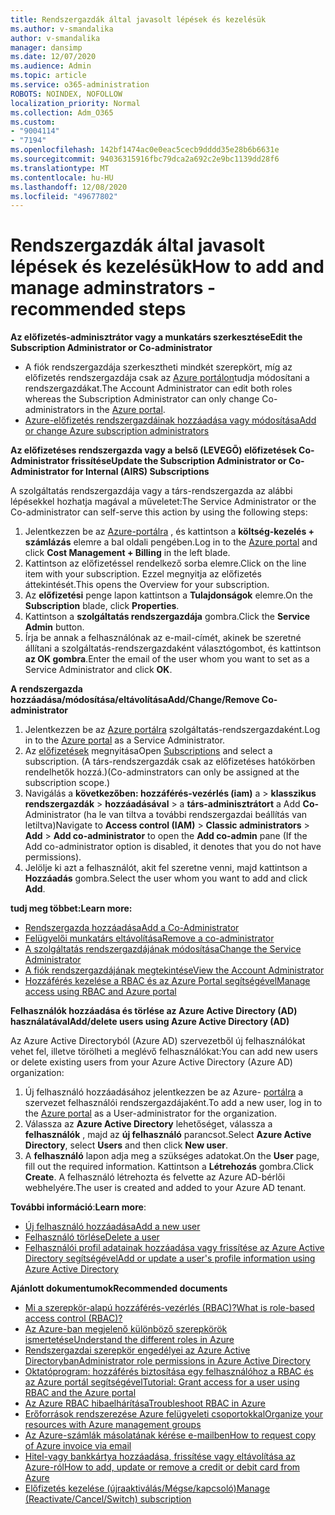 ```yaml
---
title: Rendszergazdák által javasolt lépések és kezelésük
ms.author: v-smandalika
author: v-smandalika
manager: dansimp
ms.date: 12/07/2020
ms.audience: Admin
ms.topic: article
ms.service: o365-administration
ROBOTS: NOINDEX, NOFOLLOW
localization_priority: Normal
ms.collection: Adm_O365
ms.custom:
- "9004114"
- "7194"
ms.openlocfilehash: 142bf1474ac0e0eac5cecb9dddd35e28b6b6631e
ms.sourcegitcommit: 94036315916fbc79dca2a692c2e9bc1139dd28f6
ms.translationtype: MT
ms.contentlocale: hu-HU
ms.lasthandoff: 12/08/2020
ms.locfileid: "49677802"
---
```

# <a name="how-to-add-and-manage-adminstrators---recommended-steps"></a><span data-ttu-id="b1096-102">Rendszergazdák által javasolt lépések és kezelésük</span><span class="sxs-lookup"><span data-stu-id="b1096-102">How to add and manage adminstrators - recommended steps</span></span>

<span data-ttu-id="b1096-103">**Az előfizetés-adminisztrátor vagy a munkatárs szerkesztése**</span><span class="sxs-lookup"><span data-stu-id="b1096-103">**Edit the Subscription Administrator or Co-administrator**</span></span>

- <span data-ttu-id="b1096-104">A fiók rendszergazdája szerkesztheti mindkét szerepkört, míg az előfizetés rendszergazdája csak az [Azure portálon](https://ms.portal.azure.com/#home)tudja módosítani a rendszergazdákat.</span><span class="sxs-lookup"><span data-stu-id="b1096-104">The Account Administrator can edit both roles whereas the Subscription Administrator can only change Co-administrators in the [Azure portal](https://ms.portal.azure.com/#home).</span></span>
- [<span data-ttu-id="b1096-105">Azure-előfizetés rendszergazdáinak hozzáadása vagy módosítása</span><span class="sxs-lookup"><span data-stu-id="b1096-105">Add or change Azure subscription administrators</span></span>](https://docs.microsoft.com/azure/cost-management-billing/manage/add-change-subscription-administrator)

<span data-ttu-id="b1096-106">**Az előfizetéses rendszergazda vagy a belső (LEVEGÕ) előfizetések Co-Administrator frissítése**</span><span class="sxs-lookup"><span data-stu-id="b1096-106">**Update the Subscription Administrator or Co-Administrator for Internal (AIRS) Subscriptions**</span></span>

<span data-ttu-id="b1096-107">A szolgáltatás rendszergazdája vagy a társ-rendszergazda az alábbi lépésekkel hozhatja magával a műveletet:</span><span class="sxs-lookup"><span data-stu-id="b1096-107">The Service Administrator or the Co-administrator can self-serve this action by using the following steps:</span></span>

1. <span data-ttu-id="b1096-108">Jelentkezzen be az [Azure-portálra](https://ms.portal.azure.com/#home) , és kattintson a **költség-kezelés + számlázás** elemre a bal oldali pengében.</span><span class="sxs-lookup"><span data-stu-id="b1096-108">Log in to the [Azure portal](https://ms.portal.azure.com/#home) and click **Cost Management + Billing** in the left blade.</span></span>
2. <span data-ttu-id="b1096-109">Kattintson az előfizetéssel rendelkező sorba elemre.</span><span class="sxs-lookup"><span data-stu-id="b1096-109">Click on the line item with your subscription.</span></span> <span data-ttu-id="b1096-110">Ezzel megnyitja az előfizetés áttekintését.</span><span class="sxs-lookup"><span data-stu-id="b1096-110">This opens the Overview for your subscription.</span></span>
3. <span data-ttu-id="b1096-111">Az **előfizetési** penge lapon kattintson a **Tulajdonságok** elemre.</span><span class="sxs-lookup"><span data-stu-id="b1096-111">On the **Subscription** blade, click **Properties**.</span></span> 
4. <span data-ttu-id="b1096-112">Kattintson a **szolgáltatás rendszergazdája** gombra.</span><span class="sxs-lookup"><span data-stu-id="b1096-112">Click the **Service Admin** button.</span></span>
5. <span data-ttu-id="b1096-113">Írja be annak a felhasználónak az e-mail-címét, akinek be szeretné állítani a szolgáltatás-rendszergazdaként választógombot, és kattintson **az OK gombra**.</span><span class="sxs-lookup"><span data-stu-id="b1096-113">Enter the email of the user whom you want to set as a Service Administrator and click **OK**.</span></span>

<span data-ttu-id="b1096-114">**A rendszergazda hozzáadása/módosítása/eltávolítása**</span><span class="sxs-lookup"><span data-stu-id="b1096-114">**Add/Change/Remove Co-administrator**</span></span>

1. <span data-ttu-id="b1096-115">Jelentkezzen be az [Azure portálra](https://ms.portal.azure.com/#home) szolgáltatás-rendszergazdaként.</span><span class="sxs-lookup"><span data-stu-id="b1096-115">Log in to the [Azure portal](https://ms.portal.azure.com/#home) as a Service Administrator.</span></span>
2. <span data-ttu-id="b1096-116">Az [előfizetések](https://ms.portal.azure.com/#blade/Microsoft_Azure_Billing/SubscriptionsBlade) megnyitása</span><span class="sxs-lookup"><span data-stu-id="b1096-116">Open [Subscriptions](https://ms.portal.azure.com/#blade/Microsoft_Azure_Billing/SubscriptionsBlade) and select a subscription.</span></span> <span data-ttu-id="b1096-117">(A társ-rendszergazdák csak az előfizetéses hatókörben rendelhetők hozzá.)</span><span class="sxs-lookup"><span data-stu-id="b1096-117">(Co-adminstrators can only be assigned at the subscription scope.)</span></span>
3. <span data-ttu-id="b1096-118">Navigálás a **következőben: hozzáférés-vezérlés (iam)** a  >  **klasszikus rendszergazdák**  >  **hozzáadásával**  >  a **társ-adminisztrátort** a Add **Co-** Administrator (ha le van tiltva a további rendszergazdai beállítás van letiltva)</span><span class="sxs-lookup"><span data-stu-id="b1096-118">Navigate to **Access control (IAM)** > **Classic administrators** > **Add** > **Add co-administrator** to open the **Add co-admin** pane (If the Add co-administrator option is disabled, it denotes that you do not have permissions).</span></span>
4. <span data-ttu-id="b1096-119">Jelölje ki azt a felhasználót, akit fel szeretne venni, majd kattintson a **Hozzáadás** gombra.</span><span class="sxs-lookup"><span data-stu-id="b1096-119">Select the user whom you want to add and click **Add**.</span></span>

<span data-ttu-id="b1096-120">**tudj meg többet:**</span><span class="sxs-lookup"><span data-stu-id="b1096-120">**Learn more:**</span></span>
- [<span data-ttu-id="b1096-121">Rendszergazda hozzáadása</span><span class="sxs-lookup"><span data-stu-id="b1096-121">Add a Co-Administrator</span></span>](https://docs.microsoft.com/azure/role-based-access-control/classic-administrators)
- [<span data-ttu-id="b1096-122">Felügyelői munkatárs eltávolítása</span><span class="sxs-lookup"><span data-stu-id="b1096-122">Remove a co-administrator</span></span>](https://docs.microsoft.com/azure/role-based-access-control/classic-administrators)
- [<span data-ttu-id="b1096-123">A szolgáltatás rendszergazdájának módosítása</span><span class="sxs-lookup"><span data-stu-id="b1096-123">Change the Service Administrator</span></span>](https://docs.microsoft.com/azure/role-based-access-control/classic-administrators)
- [<span data-ttu-id="b1096-124">A fiók rendszergazdájának megtekintése</span><span class="sxs-lookup"><span data-stu-id="b1096-124">View the Account Administrator</span></span>](https://docs.microsoft.com/azure/role-based-access-control/classic-administrators)
- [<span data-ttu-id="b1096-125">Hozzáférés kezelése a RBAC és az Azure Portal segítségével</span><span class="sxs-lookup"><span data-stu-id="b1096-125">Manage access using RBAC and Azure portal</span></span>](https://docs.microsoft.com/azure/role-based-access-control/role-assignments-portal)

<span data-ttu-id="b1096-126">**Felhasználók hozzáadása és törlése az Azure Active Directory (AD) használatával**</span><span class="sxs-lookup"><span data-stu-id="b1096-126">**Add/delete users using Azure Active Directory (AD)**</span></span>

<span data-ttu-id="b1096-127">Az Azure Active Directoryból (Azure AD) szervezetből új felhasználókat vehet fel, illetve törölheti a meglévő felhasználókat:</span><span class="sxs-lookup"><span data-stu-id="b1096-127">You can add new users or delete existing users from your Azure Active Directory (Azure AD) organization:</span></span>

1. <span data-ttu-id="b1096-128">Új felhasználó hozzáadásához jelentkezzen be az Azure- [portálra](https://ms.portal.azure.com/#home) a szervezet felhasználói rendszergazdájaként.</span><span class="sxs-lookup"><span data-stu-id="b1096-128">To add a new user, log in to the [Azure portal](https://ms.portal.azure.com/#home) as a User-administrator for the organization.</span></span>
2. <span data-ttu-id="b1096-129">Válassza az **Azure Active Directory** lehetőséget, válassza a **felhasználók** , majd az **új felhasználó** parancsot.</span><span class="sxs-lookup"><span data-stu-id="b1096-129">Select **Azure Active Directory**, select **Users** and then click **New user**.</span></span>
3. <span data-ttu-id="b1096-130">A **felhasználó** lapon adja meg a szükséges adatokat.</span><span class="sxs-lookup"><span data-stu-id="b1096-130">On the **User** page, fill out the required information.</span></span> <span data-ttu-id="b1096-131">Kattintson a **Létrehozás** gombra.</span><span class="sxs-lookup"><span data-stu-id="b1096-131">Click **Create**.</span></span> <span data-ttu-id="b1096-132">A felhasználó létrehozta és felvette az Azure AD-bérlői webhelyére.</span><span class="sxs-lookup"><span data-stu-id="b1096-132">The user is created and added to your Azure AD tenant.</span></span>

<span data-ttu-id="b1096-133">**További információ**:</span><span class="sxs-lookup"><span data-stu-id="b1096-133">**Learn more**:</span></span>

- [<span data-ttu-id="b1096-134">Új felhasználó hozzáadása</span><span class="sxs-lookup"><span data-stu-id="b1096-134">Add a new user</span></span>](https://docs.microsoft.com/azure/active-directory/fundamentals/add-users-azure-active-directory)
- [<span data-ttu-id="b1096-135">Felhasználó törlése</span><span class="sxs-lookup"><span data-stu-id="b1096-135">Delete a user</span></span>](https://docs.microsoft.com/azure/active-directory/fundamentals/add-users-azure-active-directory)
- [<span data-ttu-id="b1096-136">Felhasználói profil adatainak hozzáadása vagy frissítése az Azure Active Directory segítségével</span><span class="sxs-lookup"><span data-stu-id="b1096-136">Add or update a user's profile information using Azure Active Directory</span></span>](https://docs.microsoft.com/azure/active-directory/fundamentals/active-directory-users-profile-azure-portal)

<span data-ttu-id="b1096-137">**Ajánlott dokumentumok**</span><span class="sxs-lookup"><span data-stu-id="b1096-137">**Recommended documents**</span></span>

- [<span data-ttu-id="b1096-138">Mi a szerepkör-alapú hozzáférés-vezérlés (RBAC)?</span><span class="sxs-lookup"><span data-stu-id="b1096-138">What is role-based access control (RBAC)?</span></span>](https://docs.microsoft.com/azure/role-based-access-control/overview)
- [<span data-ttu-id="b1096-139">Az Azure-ban megjelenő különböző szerepkörök ismertetése</span><span class="sxs-lookup"><span data-stu-id="b1096-139">Understand the different roles in Azure</span></span>](https://docs.microsoft.com/azure/role-based-access-control/rbac-and-directory-admin-roles)
- [<span data-ttu-id="b1096-140">Rendszergazdai szerepkör engedélyei az Azure Active Directoryban</span><span class="sxs-lookup"><span data-stu-id="b1096-140">Administrator role permissions in Azure Active Directory</span></span>](https://docs.microsoft.com/azure/active-directory/roles/permissions-reference)
- [<span data-ttu-id="b1096-141">Oktatóprogram: hozzáférés biztosítása egy felhasználóhoz a RBAC és az Azure portál segítségével</span><span class="sxs-lookup"><span data-stu-id="b1096-141">Tutorial: Grant access for a user using RBAC and the Azure portal</span></span>](https://docs.microsoft.com/azure/role-based-access-control/quickstart-assign-role-user-portal)
- [<span data-ttu-id="b1096-142">Az Azure RBAC hibaelhárítása</span><span class="sxs-lookup"><span data-stu-id="b1096-142">Troubleshoot RBAC in Azure</span></span>](https://docs.microsoft.com/azure/role-based-access-control/troubleshooting)
- [<span data-ttu-id="b1096-143">Erőforrások rendszerezése Azure felügyeleti csoportokkal</span><span class="sxs-lookup"><span data-stu-id="b1096-143">Organize your resources with Azure management groups</span></span>](https://docs.microsoft.com/azure/governance/management-groups/overview)
- [<span data-ttu-id="b1096-144">Az Azure-számlák másolatának kérése e-mailben</span><span class="sxs-lookup"><span data-stu-id="b1096-144">How to request copy of Azure invoice via email</span></span>](https://azure.microsoft.com/en-us/blog/azure-email-invoices/)
- [<span data-ttu-id="b1096-145">Hitel-vagy bankkártya hozzáadása, frissítése vagy eltávolítása az Azure-ról</span><span class="sxs-lookup"><span data-stu-id="b1096-145">How to add, update or remove a credit or debit card from Azure</span></span>](https://docs.microsoft.com/azure/cost-management-billing/manage/change-credit-card)
- [<span data-ttu-id="b1096-146">Előfizetés kezelése (újraaktiválás/Mégse/kapcsoló)</span><span class="sxs-lookup"><span data-stu-id="b1096-146">Manage (Reactivate/Cancel/Switch) subscription</span></span>](https://docs.microsoft.com/azure/cost-management-billing/manage/subscription-disabled)



